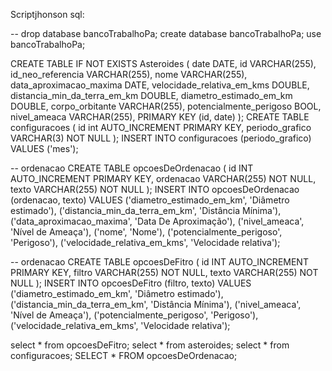 Scriptjhonson sql:

-- drop database bancoTrabalhoPa; 
create database bancoTrabalhoPa; 
use bancoTrabalhoPa;

CREATE TABLE IF NOT EXISTS Asteroides ( date DATE, id VARCHAR(255), id_neo_referencia VARCHAR(255), nome VARCHAR(255), data_aproximacao_maxima DATE, velocidade_relativa_em_kms DOUBLE, distancia_min_da_terra_em_km DOUBLE, diametro_estimado_em_km DOUBLE, corpo_orbitante VARCHAR(255), potencialmente_perigoso BOOL, nivel_ameaca VARCHAR(255), PRIMARY KEY (id, date) );
CREATE TABLE configuracoes ( id int AUTO_INCREMENT PRIMARY KEY, periodo_grafico VARCHAR(3) NOT NULL );
INSERT INTO configuracoes (periodo_grafico) VALUES ('mes');

-- ordenacao
CREATE TABLE opcoesDeOrdenacao ( id INT AUTO_INCREMENT PRIMARY KEY, ordenacao VARCHAR(255) NOT NULL, texto VARCHAR(255) NOT NULL );
INSERT INTO opcoesDeOrdenacao (ordenacao, texto) VALUES
    ('diametro_estimado_em_km', 'Diâmetro estimado'),
    ('distancia_min_da_terra_em_km', 'Distância Mínima'),
    ('data_aproximacao_maxima', 'Data De Aproximação'),
    ('nivel_ameaca', 'Nível de Ameaça'),
    ('nome', 'Nome'),
    ('potencialmente_perigoso', 'Perigoso'),
    ('velocidade_relativa_em_kms', 'Velocidade relativa');
    
-- ordenacao
CREATE TABLE opcoesDeFitro ( id INT AUTO_INCREMENT PRIMARY KEY, filtro VARCHAR(255) NOT NULL, texto VARCHAR(255) NOT NULL );
INSERT INTO opcoesDeFitro (filtro, texto) VALUES
    ('diametro_estimado_em_km', 'Diâmetro estimado'),
    ('distancia_min_da_terra_em_km', 'Distância Mínima'),
    ('nivel_ameaca', 'Nível de Ameaça'),
    ('potencialmente_perigoso', 'Perigoso'),
    ('velocidade_relativa_em_kms', 'Velocidade relativa');

    
select * from opcoesDeFitro;
select * from asteroides; 
select * from configuracoes;
SELECT * FROM opcoesDeOrdenacao;






